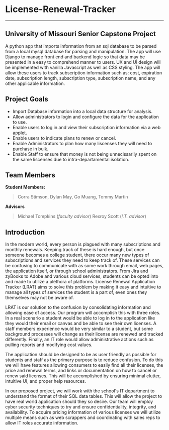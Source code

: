 # License-Renewal-Tracker
---
## University of Missouri Senior Capstone Project

A python app that imports information from an sql database to be parsed from a local mysql database for parsing and manipulation. The app will use Django to manage front end and backend logic so that data may be presented in a easy to comprehend manner to
users. UX and UI design will be implemented with vanilla Javascript as well as CSS styling. The app will allow these users to track subscription information such as: cost, expiration date, subscription length, subscription type, subscription name, and any other 
applicable information. 


## Project Goals

- Import Database information into a local data structure for analysis.
- Allow administrators to login and configure the data for the application to use.
- Enable users to log in and view their subscription information via a web applet.
- Enable users to indicate plans to renew or cancel.
- Enable Administrators to plan how many liscenses they will need to purchase in bulk.
- Enable Staff to ensure that money is not being unnecissarily spent on the same liscenses due to intra-departamental isolation.

## Team Members

**Student Members:**
>Corra Stimson,
>Dylan May,
>Go Muang,
>Tommy Martin

**Advisors**
>Michael Tompkins (*faculty advisor*)
>Rexroy Scott (*I.T. advisor*)



## Introduction
In the modern world, every person is plagued with many subscriptions and monthly renewals. Keeping track of these is hard enough, but once someone becomes a college student, there occur many new types of subscriptions and services they need to keep track of. These services can be confusing to communicate with as some work through email, web pages, the application itself, or through school administrators. From Jira and zyBooks to Adobe and various cloud services, students can be opted into and made to utilize a plethora of platforms. License Renewal Application Tracker (LRAT) aims to solve this problem by making it easy and intuitive to manage all types of services the student is a part of, even ones they themselves may not be aware of.  

LRAT is our solution to the confusion by consolidating information and allowing ease of access. Our program will accomplish this with three roles. In a real scenario a student would be able to log in to the application like they would their email or canvas and be able to see their own licenses. A staff members experience would be very similar to a student, but some background processes will change as their license are renewed and tracked differently. Finally, an IT role would allow administrative actions such as pulling reports and modifying cost values.  

The application should be designed to be as user friendly as possible for students and staff as the primary purpose is to reduce confusion. To do this we will have features allowing consumers to easily find all their licenses, the price and renewal terms, and links or documentation on how to cancel or renew said licenses. This will be accomplished by ensuring minimal clutter, intuitive UI, and proper help resources.  

In our proposed project, we will work with the school's IT department to understand the format of their SQL data tables. This will allow the project to have real world application should they so desire. Our team will employ cyber security techniques to try and ensure confidentiality, integrity, and availability. To acquire pricing information of various licenses we will utilize multiple means such as web scrappers and coordinating with sales reps to allow IT roles accurate information. 

